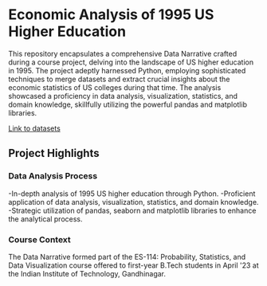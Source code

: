 # Economic Analysis of 1995 US Higher Education

This repository encapsulates a comprehensive Data Narrative crafted during a course project, delving into the landscape of US higher education in 1995. The project adeptly harnessed Python, employing sophisticated techniques to merge datasets and extract crucial insights about the economic statistics of US colleges during that time. The analysis showcased a proficiency in data analysis, visualization, statistics, and domain knowledge, skillfully utilizing the powerful pandas and matplotlib libraries.

[Link to datasets](https://lib.stat.cmu.edu/datasets/colleges/) 
## Project Highlights

### Data Analysis Process
-In-depth analysis of 1995 US higher education through Python.
-Proficient application of data analysis, visualization, statistics, and domain knowledge.
-Strategic utilization of pandas, seaborn and matplotlib libraries to enhance the analytical process.

### Course Context
The Data Narrative formed part of the ES-114: Probability, Statistics, and Data Visualization course offered to first-year B.Tech students in April '23 at the Indian Institute of Technology, Gandhinagar.
